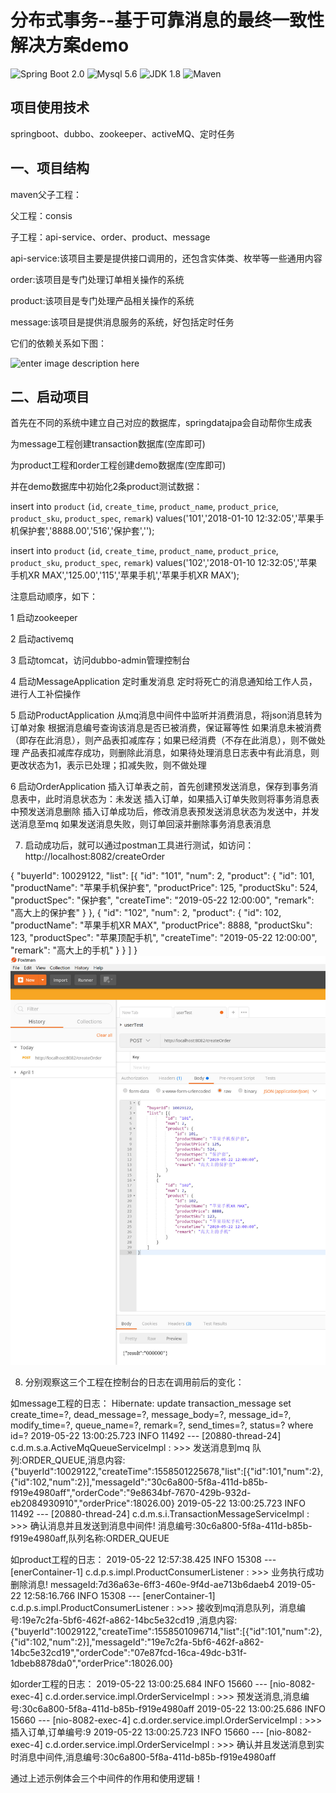 
# 分布式事务--基于可靠消息的最终一致性解决方案demo

![Spring Boot 2.0](https://img.shields.io/badge/Spring%20Boot-2.0-brightgreen.svg)
![Mysql 5.6](https://img.shields.io/badge/Mysql-5.6-blue.svg)
![JDK 1.8](https://img.shields.io/badge/JDK-1.8-brightgreen.svg)
![Maven](https://img.shields.io/badge/Maven-3.3.9-yellowgreen.svg)


## 项目使用技术

springboot、dubbo、zookeeper、activeMQ、定时任务

## 一、项目结构

maven父子工程：

父工程：consis

子工程：api-service、order、product、message

api-service:该项目主要是提供接口调用的，还包含实体类、枚举等一些通用内容

order:该项目是专门处理订单相关操作的系统

product:该项目是专门处理产品相关操作的系统

message:该项目是提供消息服务的系统，好包括定时任务


它们的依赖关系如下图：

![enter image description here](https://images.gitbook.cn/a181d460-acf7-11e8-afe5-6ba901a27e1b)

## 二、启动项目

首先在不同的系统中建立自己对应的数据库，springdatajpa会自动帮你生成表


为message工程创建transaction数据库(空库即可)


为product工程和order工程创建demo数据库(空库即可)


并在demo数据库中初始化2条product测试数据：

insert into `product` (`id`, `create_time`, `product_name`, `product_price`, `product_sku`, `product_spec`, `remark`) values('101','2018-01-10 12:32:05','苹果手机保护套','8888.00','516','保护套','');


insert into `product` (`id`, `create_time`, `product_name`, `product_price`, `product_sku`, `product_spec`, `remark`) values('102','2018-01-10 12:32:05','苹果手机XR MAX','125.00','115','苹果手机','苹果手机XR MAX');


注意启动顺序，如下：

1 启动zookeeper

2 启动activemq

3 启动tomcat，访问dubbo-admin管理控制台

4 启动MessageApplication
    定时重发消息
    定时将死亡的消息通知给工作人员，进行人工补偿操作
    
5 启动ProductApplication
    从mq消息中间件中监听并消费消息，将json消息转为订单对象
    根据消息编号查询该消息是否已被消费，保证幂等性
    如果消息未被消费（即存在此消息），则产品表扣减库存；如果已经消费（不存在此消息），则不做处理
    产品表扣减库存成功，则删除此消息，如果待处理消息日志表中有此消息，则更改状态为1，表示已处理；扣减失败，则不做处理

6 启动OrderApplication
    插入订单表之前，首先创建预发送消息，保存到事务消息表中，此时消息状态为：未发送
    插入订单，如果插入订单失败则将事务消息表中预发送消息删除
    插入订单成功后，修改消息表预发送消息状态为发送中，并发送消息至mq
    如果发送消息失败，则订单回滚并删除事务消息表消息

7. 启动成功后，就可以通过postman工具进行测试，如访问：http://localhost:8082/createOrder

{
	"buyerId": 10029122,
	"list": [{
			"id": "101",
			"num": 2,
			"product": {
				"id": 101,
				"productName": "苹果手机保护套",
				"productPrice": 125,
				"productSku": 524,
				"productSpec": "保护套",
				"createTime": "2019-05-22 12:00:00",
				"remark": "高大上的保护套"
			}
		},
		{
			"id": "102",
			"num": 2,
			"product": {
				"id": 102,
				"productName": "苹果手机XR MAX",
				"productPrice": 8888,
				"productSku": 123,
				"productSpec": "苹果顶配手机",
				"createTime": "2019-05-22 12:00:00",
				"remark": "高大上的手机"
			}
		}
	]
}
![postman调用示例图](https://github.com/marcusfang/consis/blob/master/postman-sample.jpg)

8. 分别观察这三个工程在控制台的日志在调用前后的变化：


如message工程的日志：
Hibernate: update transaction_message set create_time=?, dead_message=?, message_body=?, message_id=?, modify_time=?, queue_name=?, remark=?, send_times=?, status=? where id=?
2019-05-22 13:00:25.723  INFO 11492 --- [20880-thread-24] c.d.m.s.a.ActiveMqQueueServiceImpl       : >>> 发送消息到mq 队列:ORDER_QUEUE,消息内容:{"buyerId":10029122,"createTime":1558501225678,"list":[{"id":101,"num":2},{"id":102,"num":2}],"messageId":"30c6a800-5f8a-411d-b85b-f919e4980aff","orderCode":"9e8634bf-7670-429b-932d-eb2084930910","orderPrice":18026.00}
2019-05-22 13:00:25.723  INFO 11492 --- [20880-thread-24] c.d.m.s.i.TransactionMessageServiceImpl  : >>> 确认消息并且发送到消息中间件! 消息编号:30c6a800-5f8a-411d-b85b-f919e4980aff,队列名称:ORDER_QUEUE

如product工程的日志：
2019-05-22 12:57:38.425  INFO 15308 --- [enerContainer-1] c.d.p.s.impl.ProductConsumerListener     : >>> 业务执行成功删除消息! messageId:7d36a63e-6ff3-460e-9f4d-ae713b6daeb4
2019-05-22 12:58:16.766  INFO 15308 --- [enerContainer-1] c.d.p.s.impl.ProductConsumerListener     : >>> 接收到mq消息队列，消息编号:19e7c2fa-5bf6-462f-a862-14bc5e32cd19 ,消息内容:{"buyerId":10029122,"createTime":1558501096714,"list":[{"id":101,"num":2},{"id":102,"num":2}],"messageId":"19e7c2fa-5bf6-462f-a862-14bc5e32cd19","orderCode":"07e87fcd-16ca-49dc-b31f-1dbeb8878da0","orderPrice":18026.00}

如order工程的日志：
2019-05-22 13:00:25.684  INFO 15660 --- [nio-8082-exec-4] c.d.order.service.impl.OrderServiceImpl  : >>> 预发送消息,消息编号:30c6a800-5f8a-411d-b85b-f919e4980aff
2019-05-22 13:00:25.686  INFO 15660 --- [nio-8082-exec-4] c.d.order.service.impl.OrderServiceImpl  : >>> 插入订单,订单编号:9
2019-05-22 13:00:25.723  INFO 15660 --- [nio-8082-exec-4] c.d.order.service.impl.OrderServiceImpl  : >>> 确认并且发送消息到实时消息中间件,消息编号:30c6a800-5f8a-411d-b85b-f919e4980aff

通过上述示例体会三个中间件的作用和使用逻辑！